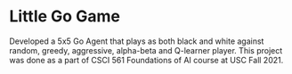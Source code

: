 # Little Go Game
Developed a 5x5 Go Agent that plays as both black and white against random, greedy, aggressive, alpha-beta and Q-learner player. 
This project was done as a part of CSCI 561 Foundations of AI course at USC Fall 2021.
